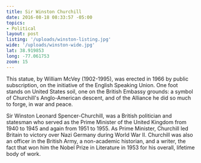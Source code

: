 ```yaml
---
title: Sir Winston Churchill
date: 2016-08-18 08:33:57 -05:00
topics:
- Political
layout: post
listing: '/uploads/winston-listing.jpg'
wide: '/uploads/winston-wide.jpg'
lat: 38.919853
long: -77.061753
zoom: 15
---
```

This statue, by William McVey (1902-1995), was erected in 1966 by public subscription, on the initiative of the English Speaking Union. One foot stands on United States soil, one on the British Embassy grounds: a symbol of Churchill's Anglo-American descent, and of the Alliance he did so much to forge, in war and peace.

Sir Winston Leonard Spencer-Churchill, was a British politician and statesman who served as the Prime Minister of the United Kingdom from 1940 to 1945 and again from 1951 to 1955. As Prime Minister, Churchill led Britain to victory over Nazi Germany during World War II. Churchill was also an officer in the British Army, a non-academic historian, and a writer, the fact that won him the Nobel Prize in Literature in 1953 for his overall, lifetime body of work.
